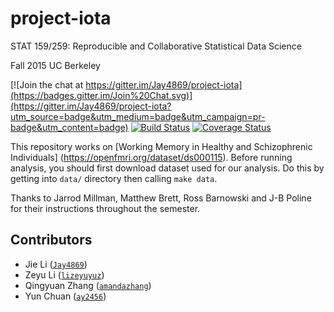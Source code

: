 # project-iota
STAT 159/259: Reproducible and Collaborative Statistical Data Science

Fall 2015 UC Berkeley


[![Join the chat at https://gitter.im/Jay4869/project-iota](https://badges.gitter.im/Join%20Chat.svg)](https://gitter.im/Jay4869/project-iota?utm_source=badge&utm_medium=badge&utm_campaign=pr-badge&utm_content=badge)
[![Build Status](https://travis-ci.org/berkeley-stat159/project-iota.svg?branch=master)](https://travis-ci.org/berkeley-stat159/project-iota?branch=master)
[![Coverage Status](https://coveralls.io/repos/berkeley-stat159/project-iota/badge.svg?branch=master)](https://coveralls.io/r/berkeley-stat159/project-iota?branch=master)

This repository works on [Working Memory in Healthy and Schizophrenic Individuals] (https://openfmri.org/dataset/ds000115).
Before running analysis, you should first download dataset used for our analysis. Do this by getting into `data/` directory then calling `make data`.

Thanks to Jarrod Millman, Matthew Brett, Ross Barnowski and J-B Poline for their instructions throughout the semester.
## Contributors

- Jie Li ([`Jay4869`](https://github.com/Jay4869))
- Zeyu Li ([`lizeyuyuz`](https://github.com/lizeyuyuz))
- Qingyuan Zhang ([`amandazhang`](https://github.com/amandazhang))
- Yun Chuan ([`ay2456`](https://github.com/ay2456))
